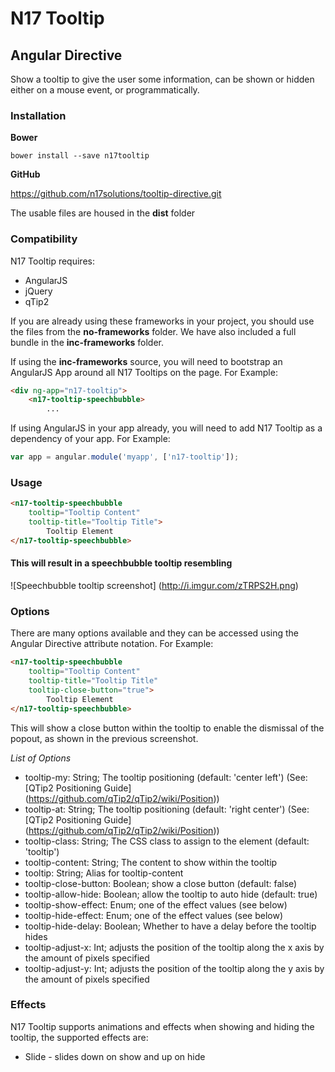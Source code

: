 # N17 Tooltip

## Angular Directive

Show a tooltip to give the user some information, can be shown or hidden either on a mouse event, or programmatically.

### Installation

**Bower**

`bower install --save n17tooltip`

**GitHub**

https://github.com/n17solutions/tooltip-directive.git

The usable files are housed in the **dist** folder

### Compatibility

N17 Tooltip requires:
* AngularJS
* jQuery
* qTip2

If you are already using these frameworks in your project, you should use the files from the **no-frameworks** folder. We have also included a full bundle in the **inc-frameworks** folder. 

If using the **inc-frameworks** source, you will need to bootstrap an AngularJS App around all N17 Tooltips on the page. For Example:

```html
<div ng-app="n17-tooltip">
	<n17-tooltip-speechbubble>
		...
```

If using AngularJS in your app already, you will need to add N17 Tooltip as a dependency of your app. For Example:
```javascript
var app = angular.module('myapp', ['n17-tooltip']);
```

### Usage

```html
<n17-tooltip-speechbubble 
	tooltip="Tooltip Content" 
	tooltip-title="Tooltip Title">
		Tooltip Element
</n17-tooltip-speechbubble>
```

#### This will result in a speechbubble tooltip resembling
![Speechbubble tooltip screenshot]
(http://i.imgur.com/zTRPS2H.png)

### Options

There are many options available and they can be accessed using the Angular Directive attribute notation.
For Example:

```html
<n17-tooltip-speechbubble
	tooltip="Tooltip Content"
	tooltip-title="Tooltip Title"
	tooltip-close-button="true">
		Tooltip Element
</n17-tooltip-speechbubble>
```

This will show a close button within the tooltip to enable the dismissal of the popout, as shown in the previous screenshot.

*List of Options*
* tooltip-my:			String; The tooltip positioning (default: 'center left') (See: [QTip2 Positioning Guide] (https://github.com/qTip2/qTip2/wiki/Position))
* tooltip-at: 			String; The tooltip positioning (default: 'right center') (See: [QTip2 Positioning Guide] (https://github.com/qTip2/qTip2/wiki/Position))
* tooltip-class:		String; The CSS class to assign to the element (default: 'tooltip')
* tooltip-content:		String; The content to show within the tooltip
* tooltip:				String; Alias for tooltip-content
* tooltip-close-button:	Boolean; show a close button (default: false)
* tooltip-allow-hide:	Boolean; allow the tooltip to auto hide (default: true)
* tooltip-show-effect:	Enum; one of the effect values (see below)
* tooltip-hide-effect:	Enum; one of the effect values (see below)
* tooltip-hide-delay:	Boolean; Whether to have a delay before the tooltip hides
* tooltip-adjust-x:		Int; adjusts the position of the tooltip along the x axis by the amount of pixels specified
* tooltip-adjust-y:		Int; adjusts the position of the tooltip along the y axis by the amount of pixels specified

### Effects
N17 Tooltip supports animations and effects when showing and hiding the tooltip, the supported effects are:
* Slide - slides down on show and up on hide